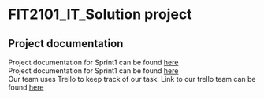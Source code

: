 # FIT2101_IT_Solution project

## Project documentation
Project documentation for Sprint1 can be found [here](https://drive.google.com/drive/folders/1vBAqRBfsMQ60Cuv6sdY6uXpQ0T3aUEIU?usp=sharing) <br />
Project documentation for Sprint1 can be found [here](https://drive.google.com/drive/folders/1rzzWHU71A1cJerNbMktFRE3BBo-q1aJz?usp=sharing) <br />
Our team uses Trello to keep track of our task. Link to our trello team can be found [here](https://trello.com/invite/b/fKOPxMsT/169aabd3c937fe886bfb8032827c4bd8/fit2101)

